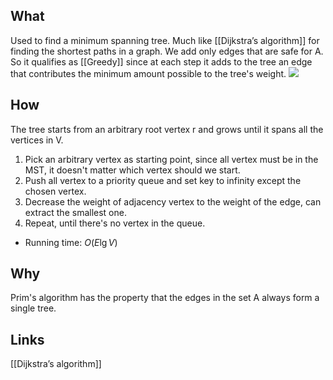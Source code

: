 ## What
Used to find a minimum spanning tree. Much like [[Dijkstra’s algorithm]] for finding the shortest paths in a graph.
We add only edges that are safe for A. So it qualifies as [[Greedy]] since at each step it adds to the tree an edge that contributes the minimum amount possible to the tree's weight.
![](https://img.ynchen.me/2022/11/fa73fde690bd75bfee701b5d8f6833c6.webp)

## How
The tree starts from an arbitrary root vertex r and grows until it spans all the vertices in V.
1. Pick an arbitrary vertex as starting point, since all vertex must be in the MST, it doesn't matter which vertex should we start.
2. Push all vertex to a priority queue and set key to infinity except the chosen vertex.
3. Decrease the weight of adjacency vertex to the weight of the edge, can extract the smallest one.
4. Repeat, until there's no vertex in the queue.

- Running time: $O(E \lg V)$
## Why
Prim's algorithm has the property that the edges in the set A always form a single tree.

## Links
[[Dijkstra’s algorithm]]